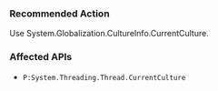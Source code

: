 ### Recommended Action
Use System.Globalization.CultureInfo.CurrentCulture.

### Affected APIs
* `P:System.Threading.Thread.CurrentCulture`
